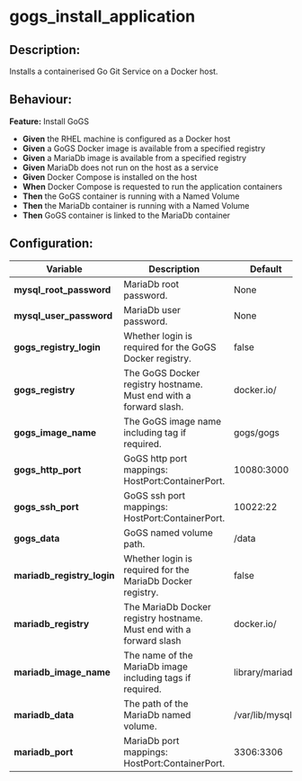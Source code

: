 # gogs_install_application

## Description:

Installs a containerised Go Git Service on a Docker host.

## Behaviour:

**Feature:** Install GoGS
- **Given** the RHEL machine is configured as a Docker host
- **Given** a GoGS Docker image is available from a specified registry
- **Given** a MariaDb image is available from a specified registry
- **Given** MariaDb does not run on the host as a service
- **Given** Docker Compose is installed on the host
- **When** Docker Compose is requested to run the application containers
- **Then** the GoGS container is running with a Named Volume
- **Then** the MariaDb container is running with a Named Volume
- **Then** GoGS container is linked to the MariaDb container

## Configuration:

| Variable  | Description  | Default  |
|---|---|---|
| **mysql_root_password**  | MariaDb root password.  | None |
| **mysql_user_password**  | MariaDb user password.  | None |
| **gogs_registry_login** |  Whether login is required for the GoGS Docker registry. |false |
| **gogs_registry** | The GoGS Docker registry hostname. Must end with a forward slash. | docker.io/ |
| **gogs_image_name** | The GoGS image name including tag if required. | gogs/gogs |
| **gogs_http_port** | GoGS http port mappings: HostPort:ContainerPort. | 10080:3000 |
| **gogs_ssh_port** | GoGS ssh port mappings: HostPort:ContainerPort. | 10022:22 |
| **gogs_data** | GoGS named volume path. | /data |
| **mariadb_registry_login** | Whether login is required for the MariaDb Docker registry. | false |
| **mariadb_registry** | The MariaDb Docker registry hostname. Must end with a forward slash | docker.io/ |
| **mariadb_image_name** | The name of the MariaDb image including tags if required. | library/mariadb |
| **mariadb_data** | The path of the MariaDb named volume. | /var/lib/mysql |
| **mariadb_port** | MariaDb port mappings: HostPort:ContainerPort. | 3306:3306 |
